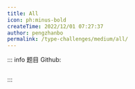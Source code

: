 ```yaml
---
title: All
icon: ph:minus-bold
createTime: 2022/12/01 07:27:37
author: pengzhanbo
permalink: /type-challenges/medium/all/
---
```


::: info 题目
Github: []()

```ts

```

:::
